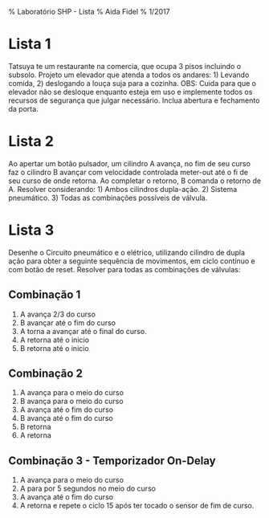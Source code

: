 % Laboratório SHP - Lista
% Aida Fidel
% 1/2017

# Lista 1
Tatsuya te um restaurante na comercia, que ocupa 3 pisos incluindo o subsolo. Projeto um elevador que atenda a todos os andares: 1) Levando comida, 2) deslogando a louça suja para a cozinha. OBS: Cuida para que o elevador não se desloque enquanto esteja em uso e implemente todos os recursos de segurança que julgar necessário. Inclua abertura e fechamento da porta.

# Lista 2
Ao apertar um botão pulsador, um cilindro A avança, no fim de seu curso faz o cilindro B avançar com velocidade controlada meter-out até o fi de seu curso de onde retorna. Ao completar o retorno, B comanda o retorno de A. Resolver considerando: 1) Ambos cilindros dupla-ação. 2) Sistema pneumático. 3) Todas as combinações possíveis de válvula.

# Lista 3
Desenhe o Circuito pneumático e o elétrico, utilizando cilindro de dupla ação para obter a seguinte sequência de movimentos, em ciclo contínuo e com botão de reset. Resolver para todas as combinações de válvulas:

## Combinação 1
   1. A avança 2/3 do curso
   2. B avançar até o fim do curso
   3. A torna a avançar até o final do curso.
   4. A retorna até o inicio
   5. B retorna até o inicio

## Combinação 2
   1. A avança para o meio do curso
   2. B avança para o meio do curso
   3. A avança até o fim do curso
   4. B avança até o fim do curso
   5. B retorna
   6. A retorna

## Combinação 3 - Temporizador On-Delay
   1. A avança para o meio do curso
   2. A para por 5 segundos no meio do curso
   3. A avança até o fim do curso
   4. A retorna e repete o ciclo 15 após ter tocado o sensor de fim de curso.

